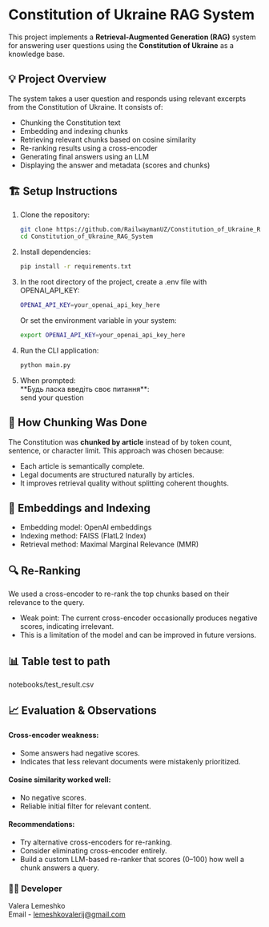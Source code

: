 # Constitution of Ukraine RAG System

This project implements a **Retrieval-Augmented Generation (RAG)** system for answering user questions using the 
**Constitution of Ukraine** as a knowledge base.


## 💡 Project Overview
The system takes a user question and responds using relevant excerpts from the Constitution of Ukraine. It consists of:

- Chunking the Constitution text
- Embedding and indexing chunks
- Retrieving relevant chunks based on cosine similarity
- Re-ranking results using a cross-encoder
- Generating final answers using an LLM
- Displaying the answer and metadata (scores and chunks)

## 🏗️ Setup Instructions

1. Clone the repository:
   ```bash
   git clone https://github.com/RailwaymanUZ/Constitution_of_Ukraine_RAG_System
   cd Constitution_of_Ukraine_RAG_System
   ```
2. Install dependencies:
    ```bash
   pip install -r requirements.txt
    ```
3. In the root directory of the project, create a .env file with OPENAI_API_KEY:

    ```bash
   OPENAI_API_KEY=your_openai_api_key_here
    ```   
    Or set the environment variable in your system: 
    ```bash
    export OPENAI_API_KEY=your_openai_api_key_here
    ```
4. Run the CLI application:
    ```bash
   python main.py
   ```
5. When prompted:<br>
\*\*Будь ласка введіть своє питання\*\*:<br>
send your question<br>


## 📄 How Chunking Was Done
The Constitution was **chunked by article** instead of by token count, sentence, or character limit. 
This approach was chosen because:

- Each article is semantically complete.
- Legal documents are structured naturally by articles.
- It improves retrieval quality without splitting coherent thoughts.

## 🧠 Embeddings and Indexing
- Embedding model: OpenAI embeddings
- Indexing method: FAISS (FlatL2 Index)
- Retrieval method: Maximal Marginal Relevance (MMR)

## 🔍 Re-Ranking
We used a cross-encoder to re-rank the top chunks based on their relevance to the query.

- Weak point: The current cross-encoder occasionally produces negative scores, indicating irrelevant.
- This is a limitation of the model and can be improved in future versions.

## 📊 Table test to path
notebooks/test_result.csv

## 📈 Evaluation & Observations
#### Cross-encoder weakness:
- Some answers had negative scores.
- Indicates that less relevant documents were mistakenly prioritized.

#### Cosine similarity worked well:
- No negative scores.
- Reliable initial filter for relevant content.

#### Recommendations:
- Try alternative cross-encoders for re-ranking.
- Consider eliminating cross-encoder entirely.
- Build a custom LLM-based re-ranker that scores (0–100) how well a chunk answers a query.



### 🧑‍💻 Developer
Valera Lemeshko<br>
Email - lemeshkovalerij@gmail.com

